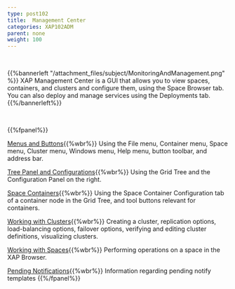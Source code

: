 ```yaml
---
type: post102
title:  Management Center
categories: XAP102ADM
parent: none
weight: 100
---
```


<br>

{{%bannerleft "/attachment_files/subject/MonitoringAndManagement.png" %}}
XAP Management Center is a GUI that allows you to view spaces, containers, and clusters and configure them, using the Space Browser tab. You can also deploy and manage services using the Deployments tab.
{{%/bannerleft%}}

<br>

{{%fpanel%}}

[Menus and Buttons](./gigaspaces-browser-menus-and-buttons.html){{%wbr%}}
Using the File menu, Container menu, Space menu, Cluster menu, Windows menu, Help menu, button toolbar, and address bar.


[Tree Panel and Configurations](./gigaspaces-browser-tree-panel-and-configuration-panel.html){{%wbr%}}
Using the Grid Tree and the Configuration Panel on the right.

[Space Containers](./gigaspaces-browser-managing-space-container.html){{%wbr%}}
Using the Space Container Configuration tab of a container node in the Grid Tree, and tool buttons relevant for containers.


[Working with Clusters](./working-with-clusters---gigaspaces-browser.html){{%wbr%}}
Creating a cluster, replication options, load-balancing options, failover options, verifying and editing cluster definitions, visualizing clusters.


[Working with Spaces](./working-with-spaces---gigaspaces-browser.html){{%wbr%}}
Performing operations on a space in the XAP Browser.


[Pending Notifications](./pending-notify-templates-information.html){{%wbr%}}
Information regarding pending notify templates
 {{%/fpanel%}}
